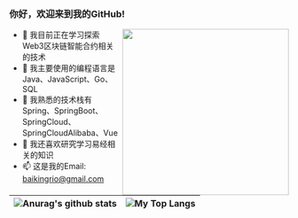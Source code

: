 ### 你好，欢迎来到我的GitHub!

<img align='right' src='http://www.jenyalestina.com/blog/wp-content/uploads/2019/05/web-development-1024x582.jpg' width='300"'>

- 🌱 我目前正在学习探索Web3区块链智能合约相关的技术
- 👯 我主要使用的编程语言是Java、JavaScript、Go、SQL
- 🤔 我熟悉的技术栈有Spring、SpringBoot、SpringCloud、SpringCloudAlibaba、Vue
- 🔭 我还喜欢研究学习易经相关的知识
- 📫 这是我的Email: baikingrio@gmail.com

|![Anurag's github stats](https://github-readme-stats.vercel.app/api?username=baikingrio&show_icons=true&locale=cn&hide_border=true)|![My Top Langs](https://github-readme-stats.vercel.app/api/top-langs/?username=baikingrio&locale=cn&hide_border=true&layout=compact)|
|-|-|

<!--
[![Anurag's github stats](https://github-readme-stats.vercel.app/api?username=baikingrio&show_icons=true&locale=cn&hide_border=true)](https://github.com/baikingrio)
[![My Top Langs](https://github-readme-stats.vercel.app/api/top-langs/?username=baikingrio&locale=cn&hide_border=true&layout=compact)](https://github.com/baikingrio)
-->

<!--
**baikingrio/baikingrio** is a ✨ _special_ ✨ repository because its `README.md` (this file) appears on your GitHub profile.

Here are some ideas to get you started:

- 🔭 I’m currently working on ...
- 🌱 I’m currently learning ...
- 👯 I’m looking to collaborate on ...
- 🤔 I’m looking for help with ...
- 💬 Ask me about ...
- 📫 How to reach me: ...
- 😄 Pronouns: ...
- ⚡ Fun fact: ...
-->
